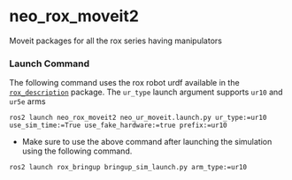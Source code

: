 # neo_rox_moveit2
Moveit packages for all the rox series having manipulators

### Launch Command

The following command uses the rox robot urdf available in the [`rox_description`](https://github.com/neobotix/rox/tree/rolling/rox_description) package. The `ur_type` launch argument supports `ur10` and `ur5e` arms

`ros2 launch neo_rox_moveit2 neo_ur_moveit.launch.py ur_type:=ur10 use_sim_time:=True use_fake_hardware:=true prefix:=ur10`

- Make sure to use the above command after launching the simulation using the following command.
 
`ros2 launch rox_bringup bringup_sim_launch.py arm_type:=ur10`